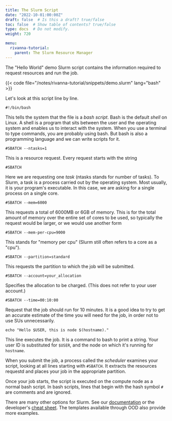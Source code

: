 ```yaml
---
title: The Slurm Script
date: "2022-10-01:00:00Z"
draft: false  # Is this a draft? true/false
toc: false  # Show table of contents? true/false
type: docs  # Do not modify.
weight: 720

menu:
  rivanna-tutorial:
    parent: The Slurm Resource Manager
---
```


The "Hello World" demo Slurm script contains the information required to request resources and run the job.

{{< code file="/notes/rivanna-tutorial/snippets/demo.slurm" lang="bash" >}}

Let's look at this script line by line.
```no-highlight
#!/bin/bash
```
This tells the system that the file is a _bash script_.  Bash is the default _shell_ on Linux.  A shell is a program that sits between the user and the operating system and enables us to interact with the system.  When you use a terminal to type commands, you are probably using bash.  But bash is also a programming language and we can write scripts for it.

```no-highlight
#SBATCH --ntasks=1
```
This is a resource request.  Every request starts with the string
```no-highlight
#SBATCH
```
Here we are requesting one _task_ (ntasks stands for number of tasks).  To Slurm, a task is a process carried out by the operating system.  Most usually, it is your program's executable.  In this case, we are asking for a single process on a single core.
```no-highlight
#SBATCH --mem=6000
```
This requests a total of 6000MB or 6GB of memory.  This is for the total amount of memory over the entire set of cores to be used, so typically the request would be larger, or we would use another form
```no-highlight
#SBATCH --mem-per-cpu=9000
```
This stands for "memory per cpu" (Slurm still often refers to a core as a "cpu").
```no-highlight
#SBATCH --partition=standard
```
This requests the partition to which the job will be submitted.
```no-highlight
#SBATCH --account=your_allocation
```
Specifies the allocation to be charged.  (This does not refer to your user account.)
```no-highlight
#SBATCH --time=00:10:00
```
Request that the job should run for 10 minutes.  It is a good idea to try to get an accurate estimate of the time you will need for the job, in order not to use SUs unnecessarily.
```no-highlight
echo "Hello $USER, this is node $(hostname)."
```
This line executes the job.  It is a command to bash to print a string.  Your user ID is substituted for `$USER`, and the node on which it's running for `hostname`.

When you submit the job, a process called the _scheduler_ examines your script, looking at all lines starting with `#SBATCH`.  It extracts the resources requestd and places your job in the appropriate partition.

Once your job starts, the script is executed on the compute node as a normal bash script.  In bash scripts, lines that begin with the hash symbol `#` are comments and are ignored.

There are many other options for Slurm.  See our [documentation](https://www.rc.virginia.edu/userinfo/rivanna/slurm/) or the developer's [cheat sheet](https://slurm.schedmd.com/pdfs/summary.pdf).  The templates available through OOD also provide more examples.
